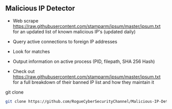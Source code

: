 Malicious IP Detector  
----------------------------

- Web scrape https://raw.githubusercontent.com/stamparm/ipsum/master/ipsum.txt for  an updated list of known malicious IP's (updated daily)
- Query active connections to foreign IP addresses
- Look for matches
- Output information on active process (PID, filepath, SHA 256 Hash)


- Check out https://raw.githubusercontent.com/stamparm/ipsum/master/ipsum.txt for a full breakdown of their banned IP list and how they maintain it

git clone
```sh
git clone https://github.com/RogueCyberSecurityChannel/Malicious-IP-Detector
```
